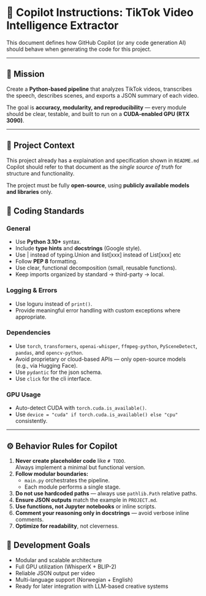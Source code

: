 # 🧠 Copilot Instructions: TikTok Video Intelligence Extractor

This document defines how GitHub Copilot (or any code generation AI) should behave when generating the code for this project.

---

## 🎯 Mission
Create a **Python-based pipeline** that analyzes TikTok videos, transcribes the speech, describes scenes, and exports a JSON summary of each video.

The goal is **accuracy, modularity, and reproducibility** — every module should be clear, testable, and built to run on a **CUDA-enabled GPU (RTX 3090)**.

---

## 🧰 Project Context
This project already has a explaination and specification shown in `README.md`
Copilot should refer to that document as the *single source of truth* for structure and functionality.

The project must be fully **open-source**, using **publicly available models and libraries** only.

## 🧩 Coding Standards

### General
- Use **Python 3.10+** syntax.
- Include **type hints** and **docstrings** (Google style).
- Use | instead of typing.Union and list[xxx] instead of List[xxx] etc
- Follow **PEP 8** formatting.
- Use clear, functional decomposition (small, reusable functions).
- Keep imports organized by standard → third-party → local.

### Logging & Errors
- Use loguru instead of `print()`.
- Provide meaningful error handling with custom exceptions where appropriate.

### Dependencies
- Use `torch`, `transformers`, `openai-whisper`, `ffmpeg-python`, `PySceneDetect`, `pandas`, and `opencv-python`.
- Avoid proprietary or cloud-based APIs — only open-source models (e.g., via Hugging Face).
- Use `pydantic` for the json schema.
- Use `click` for the cli interface.

### GPU Usage
- Auto-detect CUDA with `torch.cuda.is_available()`.
- Use `device = "cuda" if torch.cuda.is_available() else "cpu"` consistently.

---

## ⚙️ Behavior Rules for Copilot

1. **Never create placeholder code** like `# TODO`.  
   Always implement a minimal but functional version.
2. **Follow modular boundaries:**  
   - `main.py` orchestrates the pipeline.  
   - Each module performs a single stage.
3. **Do not use hardcoded paths** — always use `pathlib.Path` relative paths.
4. **Ensure JSON outputs** match the example in `PROJECT.md`.
5. **Use functions, not Jupyter notebooks** or inline scripts.
6. **Comment your reasoning only in docstrings** — avoid verbose inline comments.
7. **Optimize for readability**, not cleverness.

## 🧩 Development Goals
- Modular and scalable architecture
- Full GPU utilization (WhisperX + BLIP-2)
- Reliable JSON output per video
- Multi-language support (Norwegian + English)
- Ready for later integration with LLM-based creative systems